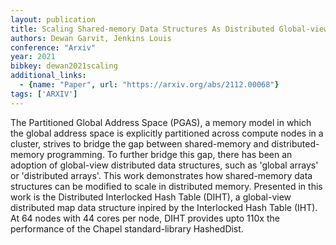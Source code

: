 ```yaml
---
layout: publication
title: Scaling Shared-memory Data Structures As Distributed Global-view Data Structures In The Partitioned Global Address Space Model
authors: Dewan Garvit, Jenkins Louis
conference: "Arxiv"
year: 2021
bibkey: dewan2021scaling
additional_links:
  - {name: "Paper", url: "https://arxiv.org/abs/2112.00068"}
tags: ['ARXIV']
---
```

The Partitioned Global Address Space (PGAS), a memory model in which the global address space is explicitly partitioned across compute nodes in a cluster, strives to bridge the gap between shared-memory and distributed-memory programming. To further bridge this gap, there has been an adoption of global-view distributed data structures, such as 'global arrays' or 'distributed arrays'. This work demonstrates how shared-memory data structures can be modified to scale in distributed memory. Presented in this work is the Distributed Interlocked Hash Table (DIHT), a global-view distributed map data structure inpired by the Interlocked Hash Table (IHT). At 64 nodes with 44 cores per node, DIHT provides upto 110x the performance of the Chapel standard-library HashedDist.

